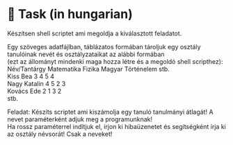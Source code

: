# 📓 Task (in hungarian)
Készítsen shell scriptet ami megoldja a kiválasztott feladatot.  
  
Egy szöveges adatfájlban, táblázatos formában tároljuk egy osztály tanulóinak nevét és osztályzataikat az alábbi formában  
(ezt az állományt mindenki maga hozza létre és a megoldó shell scripthez):  
Név/Tantárgy Matematika Fizika Magyar Történelem stb.  
Kiss Bea 3 4 5 4  
Nagy Katalin  4 5 2 3  
Kovács Ede 2 1 3 2  
stb.  
  
Feladat: Készíts scriptet ami kiszámolja egy tanuló tanulmányi átlagát! A nevet paraméterként adjuk meg a programunknak!  
Ha rossz paraméterrel indítjuk el, írjon ki hibaüzenetet és segítségként írja ki az osztály névsorát! Csak a neveket!

